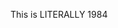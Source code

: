 This is LITERALLY 1984
<!---
LazarQt/LazarQt is a ✨ special ✨ repository because its `README.md` (this file) appears on your GitHub profile.
You can click the Preview link to take a look at your changes.
--->
